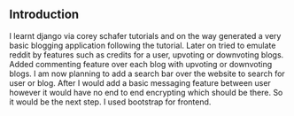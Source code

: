 ## Introduction

I learnt django via corey schafer tutorials and on the way generated a very basic blogging application following the tutorial. Later on tried to emulate reddit by features such as credits for a user, upvoting or downvoting blogs. Added commenting feature over each blog with upvoting or downvoting blogs. I am now planning to add a search bar over the website to search for user or blog. After I would add a basic messaging feature between user however it would have no end to end encrypting which should be there. So it would be the next step. I used bootstrap for frontend. 
